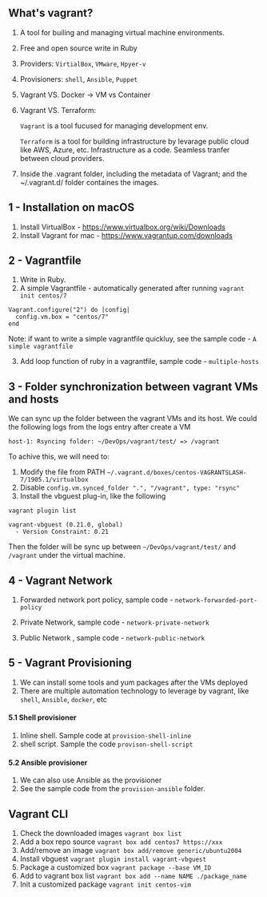 ## What's vagrant?

1. A tool for builing and managing virtual machine environments. 
2. Free and open source write in Ruby 
3. Providers: `VirtialBox`, `VMware`, `Hpyer-v`
4. Provisioners: `shell`, `Ansible`, `Puppet`
5. Vagrant VS. Docker -> VM vs Container
6. Vagrant VS. Terraform:
    
    `Vagrant` is a tool fucused for managing development env.

    `Terraform` is a tool for building infrastructure by levarage public cloud like AWS, Azure, etc. Infrastructure as a code. Seamless tranfer between cloud providers. 

7. Inside the .vagrant folder, including the metadata of Vagrant; and the ~/.vagrant.d/ folder containes the images. 


## 1 - Installation on macOS

1. Install VirtualBox - https://www.virtualbox.org/wiki/Downloads
2. Install Vagrant for mac - https://www.vagrantup.com/downloads


## 2 - Vagrantfile

1. Write in Ruby. 
2. A simple Vagrantfile - automatically generated after running `vagrant init centos/7`

```
Vagrant.configure("2") do |config|  
  config.vm.box = "centos/7"
end
```

Note: if want to write a simple vagrantfile quickluy, see the sample code - `A simple vagrantfile`

3. Add loop function of ruby in a vagrantfile, sample code - `multiple-hosts`

## 3 - Folder synchronization between vagrant VMs and hosts

We can sync up the folder between the vagrant VMs and its host. We could the following logs from the logs entry after create a VM

```
host-1: Rsyncing folder: ~/DevOps/vagrant/test/ => /vagrant
```

To achive this, we will need to:

1. Modify the file from PATH `~/.vagrant.d/boxes/centos-VAGRANTSLASH-7/1905.1/virtualbox`
2. Disable `config.vm.synced_folder ".", "/vagrant", type: "rsync"`
3. Install the vbguest plug-in, like the following

```
vagrant plugin list

vagrant-vbguest (0.21.0, global)
  - Version Constraint: 0.21
```

Then the folder will be sync up between `~/DevOps/vagrant/test/` and `/vagrant` under the virtual machine. 


## 4 - Vagrant Network

1. Forwarded network port policy, sample code - `network-forwarded-port-policy`

2. Private Network, sample code - `network-private-network`

3. Public Network , sample code - `network-public-network`

## 5 - Vagrant Provisioning

1. We can install some tools and yum packages after the VMs deployed
2. There are multiple automation technology to leverage by vagrant, like `shell`, `Ansible`, `docker`, etc

#### 5.1 Shell provisioner

1. Inline shell. Sample code at `provision-shell-inline`
2. shell script. Sample the code `provison-shell-script`


#### 5.2 Ansible provisioner

1. We can also use Ansible as the provisioner
2. See the sample code from the `provision-ansible` folder.



## Vagrant CLI

1. Check the downloaded images `vagrant box list`
2. Add a box repo source `vagrant box add centos7 https://xxx`
3. Add/remove an image `vagrant box add/remove generic/ubuntu2004`
4. Install vbguest `vagrant plugin install vagrant-vbguest`
5. Package a customized box `vagrant package --base VM_ID`
6. Add to vagrant box list `vagrant box add --name NAME ./package_name`
7. Init a customized package `vagrant init centos-vim`
